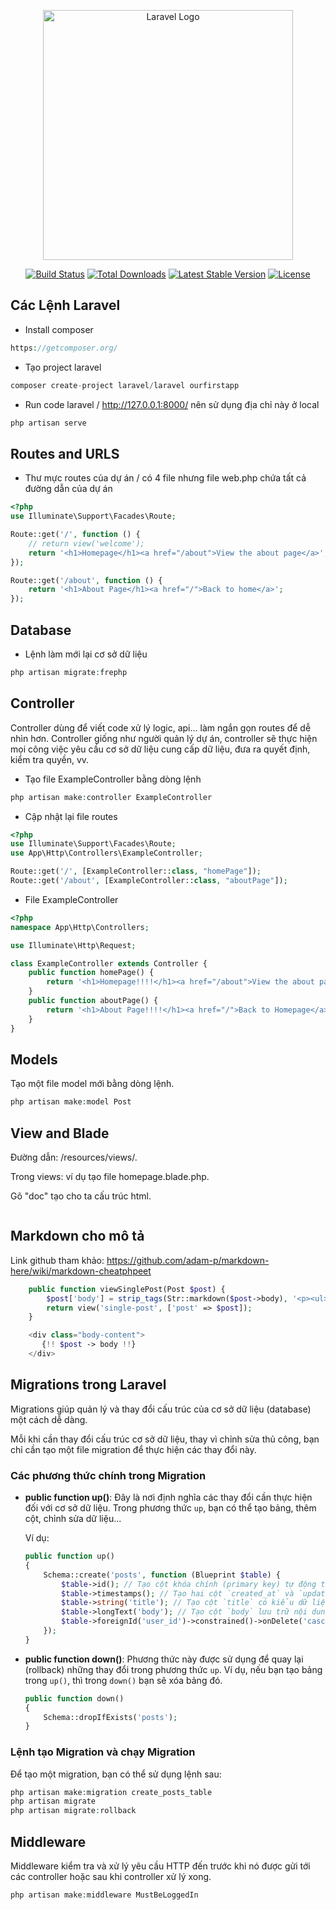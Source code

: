 <p align="center"><a href="https://laravel.com" target="_blank"><img src="https://raw.githubusercontent.com/laravel/art/master/logo-lockup/5%20SVG/2%20CMYK/1%20Full%20Color/laravel-logolockup-cmyk-red.svg" width="400" alt="Laravel Logo"></a></p>

<p align="center">
<a href="https://github.com/laravel/framework/actions"><img src="https://github.com/laravel/framework/workflows/tests/badge.svg" alt="Build Status"></a>
<a href="https://packagist.org/packages/laravel/framework"><img src="https://img.phpields.io/packagist/dt/laravel/framework" alt="Total Downloads"></a>
<a href="https://packagist.org/packages/laravel/framework"><img src="https://img.phpields.io/packagist/v/laravel/framework" alt="Latest Stable Version"></a>
<a href="https://packagist.org/packages/laravel/framework"><img src="https://img.phpields.io/packagist/l/laravel/framework" alt="License"></a>
</p>

## Các Lệnh Laravel

-   Install composer

```php
https://getcomposer.org/
```

-   Tạo project laravel

```php
composer create-project laravel/laravel ourfirstapp
```

-   Run code laravel / http://127.0.0.1:8000/ nên sử dụng địa chỉ này ở local

```php
php artisan serve
```

## Routes and URLS

-   Thư mực routes của dự án / có 4 file nhưng file web.php chứa tất cả đường dẫn của dự án

```php
<?php
use Illuminate\Support\Facades\Route;

Route::get('/', function () {
    // return view('welcome');
    return '<h1>Homepage</h1><a href="/about">View the about page</a>';
});

Route::get('/about', function () {
    return '<h1>About Page</h1><a href="/">Back to home</a>';
});
```

## Database

-   Lệnh làm mới lại cơ sở dữ liệu

```php
php artisan migrate:frephp
```

## Controller

Controller dùng để viết code xử lý logic, api... làm ngắn gọn routes để dễ nhìn hơn.
Controller giống như người quản lý dự án, controller sẽ thực hiện mọi công việc yêu cầu cơ sở dữ liệu cung cấp dữ liệu, đưa ra quyết định, kiểm tra quyền, vv.

-   Tạo file ExampleController bằng dòng lệnh

```php
php artisan make:controller ExampleController
```

-   Cập nhật lại file routes

```php
<?php
use Illuminate\Support\Facades\Route;
use App\Http\Controllers\ExampleController;

Route::get('/', [ExampleController::class, "homePage"]);
Route::get('/about', [ExampleController::class, "aboutPage"]);
```

-   File ExampleController

```php
<?php
namespace App\Http\Controllers;

use Illuminate\Http\Request;

class ExampleController extends Controller {
    public function homePage() {
        return '<h1>Homepage!!!!</h1><a href="/about">View the about page</a>';
    }
    public function aboutPage() {
        return '<h1>About Page!!!!</h1><a href="/">Back to Homepage</a>';
    }
}
```

## Models

Tạo một file model mới bằng dòng lệnh.

```php
php artisan make:model Post
```

## View and Blade

Đường dẫn: /resources/views/.

Trong views: ví dụ tạo file homepage.blade.php.

Gõ "doc" tạo cho ta cấu trúc html.

```php

```

## Markdown cho mô tả

Link github tham khảo: https://github.com/adam-p/markdown-here/wiki/markdown-cheatphpeet

```php
    public function viewSinglePost(Post $post) {
        $post['body'] = strip_tags(Str::markdown($post->body), '<p><ul><ol><li><strong><em><h3><br>');
        return view('single-post', ['post' => $post]);
    }

    <div class="body-content">
       {!! $post -> body !!}
    </div>

```

## Migrations trong Laravel

Migrations giúp quản lý và thay đổi cấu trúc của cơ sở dữ liệu (database) một cách dễ dàng.

Mỗi khi cần thay đổi cấu trúc cơ sở dữ liệu, thay vì chỉnh sửa thủ công, bạn chỉ cần tạo một file migration để thực hiện các thay đổi này.

### Các phương thức chính trong Migration

-   **public function up()**: Đây là nơi định nghĩa các thay đổi cần thực hiện đối với cơ sở dữ liệu. Trong phương thức `up`, bạn có thể tạo bảng, thêm cột, chỉnh sửa dữ liệu...

    Ví dụ:

    ```php
    public function up()
    {
        Schema::create('posts', function (Blueprint $table) {
            $table->id(); // Tạo cột khóa chính (primary key) tự động tăng dần.
            $table->timestamps(); // Tạo hai cột `created_at` và `updated_at` để lưu trữ thời gian tạo và cập nhật bản ghi.
            $table->string('title'); // Tạo cột `title` có kiểu dữ liệu chuỗi (string), dùng để lưu tiêu đề bài viết.
            $table->longText('body'); // Tạo cột `body` lưu trữ nội dung chi tiết của bài viết (kiểu dữ liệu `longText` vì nội dung có thể dài).
            $table->foreignId('user_id')->constrained()->onDelete('cascade'); // Tạo cột `user_id` làm khóa ngoại, khi người dùng xóa bài viết, bài viết cũng bị xóa theo.
        });
    }
    ```

-   **public function down()**: Phương thức này được sử dụng để quay lại (rollback) những thay đổi trong phương thức `up`. Ví dụ, nếu bạn tạo bảng trong `up()`, thì trong `down()` bạn sẽ xóa bảng đó.

    ```php
    public function down()
    {
        Schema::dropIfExists('posts');
    }
    ```

### Lệnh tạo Migration và chạy Migration

Để tạo một migration, bạn có thể sử dụng lệnh sau:

```php
php artisan make:migration create_posts_table
php artisan migrate
php artisan migrate:rollback
```

## Middleware

Middleware kiểm tra và xử lý yêu cầu HTTP đến trước khi nó được gửi tới các controller hoặc sau khi controller xử lý xong.

```php
php artisan make:middleware MustBeLoggedIn
```
